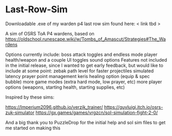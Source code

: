 # Last-Row-Sim
Downloadable .exe of my warden p4 last row sim found here:
< link tbd > 

A sim of OSRS ToA P4 wardens, based on https://oldschool.runescape.wiki/w/Tombs_of_Amascut/Strategies#The_Wardens

Options currently include:
  boss attack toggles and endless mode
  player health/weapon and a couple UI toggles
  sound options
Features not included in the initial release, since I wanted to get early feedback, but would like to include at some point:
  zebak path level for faster projectiles
  simulated latency
  prayer point management
  keris healing option (equip & spec bubble)
  more game modes (extra hard mode, low prayer, etc)
  more player options (weapons, starting health, starting supplies, etc)
  
Inspired by these sims:

https://lmperium2096.github.io/verzik_trainer/
https://guyluigi.itch.io/osrs-zuk-simulator
https://gx.games/games/vrgzcn/sol-simulation-fight-2-0/

And a big thank you to PuzzleDrop for the initial help and sol sim files to get me started on making this
